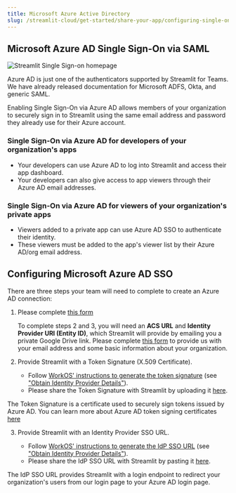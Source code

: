 ```yaml
---
title: Microsoft Azure Active Directory
slug: /streamlit-cloud/get-started/share-your-app/configuring-single-on-sso/streamlit-azure-active-directory
---
```


## Microsoft Azure AD Single Sign-On via SAML

![Streamlit Single Sign-on homepage](/images/sso_homescreen.png)

Azure AD is just one of the authenticators supported by Streamlit for Teams. We have already released documentation for Microsoft ADFS, Okta, and generic SAML.

Enabling Single Sign-On via Azure AD allows members of your organization to securely sign in to Streamlit using the same email address and password they already use for their Azure account. 

### Single Sign-On via Azure AD for developers of your organization's apps

- Your developers can use Azure AD to log into Streamlit and access their app dashboard.
- Your developers can also give access to app viewers through their Azure AD email addresses.

### Single Sign-On via Azure AD for viewers of your organization's private apps

- Viewers added to a private app can use Azure AD SSO to authenticate their identity.
- These viewers must be added to the app's viewer list by their Azure AD/org email address.

## Configuring Microsoft Azure AD SSO

There are three steps your team will need to complete to create an Azure AD connection:

1. Please complete [this form](https://docs.google.com/forms/d/e/1FAIpQLSenELJzAZaBV8852b-HJMeecO_LAwYJ6zuYbXLK0lMVexCF4Q/viewform)

    To complete steps 2 and 3, you will need an **ACS URL** and **Identity Provider URI (Entity ID)**, which Streamlit will provide by emailing you a private Google Drive link. Please complete [this form](https://forms.gle/5E3pUrB8vwp66ZPc9) to provide us with your email address and some basic information about your organization.

2. Provide Streamlit with a Token Signature (X.509 Certificate).

    - Follow [WorkOS' instructions to generate the token signature](https://workos.com/docs/integrations/azure-ad-saml/overview) (see ["Obtain Identity Provider Details"](https://workos.com/docs/integrations/azure-ad-saml/obtain-identity-provider-details)).
    - Please share the Token Signature with Streamlit by uploading it [here](https://docs.google.com/forms/d/e/1FAIpQLSdtV7hdpMEgfbK4E7BqeYNTcDrT6IqjOfSvIA48SoNAeIhcgw/viewform?usp=sf_link).

<Note>

The Token Signature is a certificate used to securely sign tokens issued by Azure AD. You can learn more about Azure AD token signing certificates [here](https://docs.microsoft.com/en-us/azure/active-directory/manage-apps/manage-certificates-for-federated-single-sign-on)
</Note>

3. Provide Streamlit with an Identity Provider SSO URL.

    - Follow [WorkOS' instructions to generate the IdP SSO URL](https://workos.com/docs/integrations/azure-ad-saml/overview) (see ["Obtain Identity Provider Details"](https://workos.com/docs/integrations/azure-ad-saml/obtain-identity-provider-details)).
    - Please share the IdP SSO URL with Streamlit by pasting it [here](https://docs.google.com/forms/d/e/1FAIpQLSdtV7hdpMEgfbK4E7BqeYNTcDrT6IqjOfSvIA48SoNAeIhcgw/viewform?usp=sf_link).

<Note>

The IdP SSO URL provides Streamlit with a login endpoint to redirect your organization's users from our login page to your Azure AD login page.

</Note>
